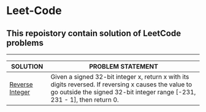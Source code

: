 # Leet-Code
## This repoistory contain solution of LeetCode problems
***
|SOLUTION|PROBLEM STATEMENT|
|--------|-----------------|
|[Reverse Integer](https://github.com/khan-mujeeb/Leet-Code/blob/main/Reverse%20Integer)|Given a signed 32-bit integer x, return x with its digits reversed. If reversing x causes the value to go outside the signed 32-bit integer range [-231, 231 - 1], then return 0.|
